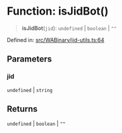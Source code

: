 # Function: isJidBot()

> **isJidBot**(`jid`): `undefined` \| `boolean` \| `""`

Defined in: [src/WABinary/jid-utils.ts:64](https://github.com/Fokusdotid/bail/blob/c004679536d41fcf32da31cecf70d3991dfa31b5/src/WABinary/jid-utils.ts#L64)

## Parameters

### jid

`undefined` | `string`

## Returns

`undefined` \| `boolean` \| `""`
